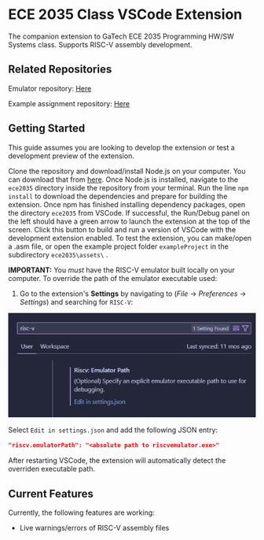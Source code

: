 # ECE 2035 Class VSCode Extension

The companion extension to GaTech ECE 2035 Programming HW/SW Systems class. Supports RISC-V assembly development.

## Related Repositories

Emulator repository: [Here](https://github.gatech.edu/ECEInnovation/RISC-V-Emulator)

Example assignment repository: [Here](https://github.gatech.edu/ECEInnovation/2035-Emulator-CPP-Base)

## Getting Started

This guide assumes you are looking to develop the extension or test a development preview of the extension.

Clone the repository and download/install Node.js on your computer. You can download that from [here](https://nodejs.org/en). Once Node.js is installed, navigate to the `ece2035` directory inside the repository from your terminal. Run the line `npm install` to download the dependencies and prepare for building the extension. Once npm has finished installing dependency packages, open the directory `ece2035` from VSCode. If successful, the Run/Debug panel on the left should have a green arrow to launch the extension at the top of the screen. Click this button to build and run a version of VSCode with the development extension enabled. To test the extension, you can make/open a .asm file, or open the example project folder `exampleProject` in the subdirectory `ece2035\assets\` .

**IMPORTANT:** You *must* have the RISC-V emulator built locally on your computer. To override the path of the emulator executable used:

1. Go to the extension's **Settings** by navigating to (*File* -> *Preferences* -> *Settings*) and searching for `RISC-V`: 

![emulatorpath](assets/emulatorsettings.png)

Select `Edit in settings.json` and add the following JSON entry:
```json
"riscv.emulatorPath": "<absolute path to riscvemulator.exe>"
```

After restarting VSCode, the extension will automatically detect the overriden executable path.

## Current Features

Currently, the following features are working:
* Live warnings/errors of RISC-V assembly files